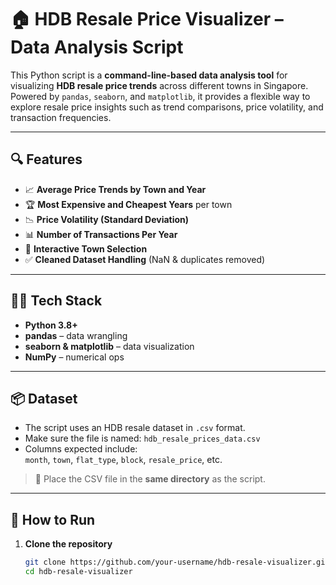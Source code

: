 # 🏠 HDB Resale Price Visualizer – Data Analysis Script

This Python script is a **command-line-based data analysis tool** for visualizing **HDB resale price trends** across different towns in Singapore. Powered by `pandas`, `seaborn`, and `matplotlib`, it provides a flexible way to explore resale price insights such as trend comparisons, price volatility, and transaction frequencies.

---

## 🔍 Features

- 📈 **Average Price Trends by Town and Year**
- 🏆 **Most Expensive and Cheapest Years** per town
- 📉 **Price Volatility (Standard Deviation)**
- 📊 **Number of Transactions Per Year**
- 🎯 **Interactive Town Selection**
- ✅ **Cleaned Dataset Handling** (NaN & duplicates removed)

---

## 🧑‍💻 Tech Stack

- **Python 3.8+**
- **pandas** – data wrangling
- **seaborn & matplotlib** – data visualization
- **NumPy** – numerical ops

---

## 📦 Dataset

- The script uses an HDB resale dataset in `.csv` format.
- Make sure the file is named: `hdb_resale_prices_data.csv`
- Columns expected include:  
  `month`, `town`, `flat_type`, `block`, `resale_price`, etc.

> 📁 Place the CSV file in the **same directory** as the script.

---

## 🚀 How to Run

1. **Clone the repository**
   ```bash
   git clone https://github.com/your-username/hdb-resale-visualizer.git
   cd hdb-resale-visualizer

